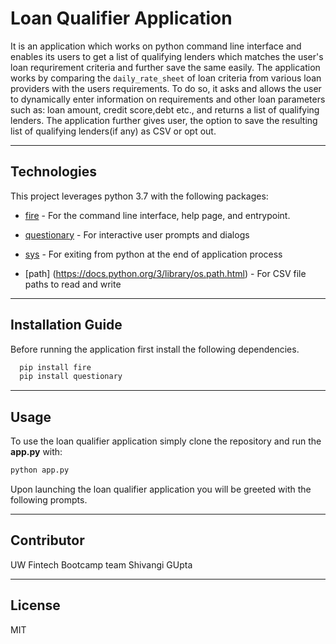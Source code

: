 # **Loan Qualifier Application**

It is an application which works on python command line interface and enables its users to get a list of qualifying lenders which matches the user's loan requrirement criteria and further save the same easily.
The application works by comparing the `daily_rate_sheet` of loan criteria from various loan providers with the users requirements. To do so, it asks and allows the user to dynamically enter information on requirements and other loan parameters such as: loan amount, credit score,debt etc., and returns a list of qualifying lenders.
The application further gives user, the option to save the resulting list of qualifying lenders(if any) as CSV or opt out.

---

## Technologies

This project leverages python 3.7 with the following packages:

* [fire](https://github.com/google/python-fire) - For the command line interface, help page, and entrypoint.

* [questionary](https://github.com/tmbo/questionary) - For interactive user prompts and dialogs

* [sys](https://docs.python.org/3/library/sys.html) - For exiting from python at the end of application process

* [path] (https://docs.python.org/3/library/os.path.html) - For CSV file paths to read and write

---

## Installation Guide

Before running the application first install the following dependencies.

```python
  pip install fire
  pip install questionary
  ```

---

  ## Usage

To use the loan qualifier application simply clone the repository and run the **app.py** with:

```python
python app.py
```
Upon launching the loan qualifier application you will be greeted with the following prompts.

---

## Contributor

UW Fintech Bootcamp team
Shivangi GUpta

---

## License

MIT



